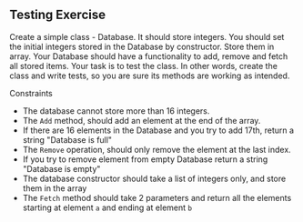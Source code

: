 ## Testing Exercise

Create a simple class - Database. It should store integers. You should set the initial integers stored in the Database by constructor. Store them in array. Your Database should have a functionality to add, remove and fetch all stored items. Your task is to test the class. In other words, create the class and write tests, so you are sure its methods are working as intended.

Constraints
* The database cannot store more than 16 integers.
* The `Add` method, should add an element at the end of the array.
* If there are 16 elements in the Database and you try to add 17th, return a string "Database is full"
* The `Remove` operation, should only remove the element at the last index. 
* If you try to remove element from empty Database return a string "Database is empty"
* The database constructor should take a list of integers only, and store them in the array
* The `Fetch` method should take 2 parameters and return all the elements starting at element `a` and ending at element `b`
